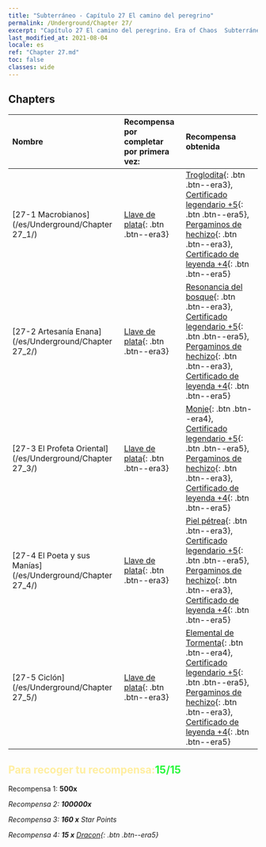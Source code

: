 ```yaml
---
title: "Subterráneo - Capítulo 27 El camino del peregrino"
permalink: /Underground/Chapter 27/
excerpt: "Capítulo 27 El camino del peregrino. Era of Chaos  Subterráneo - Capítulo 27. El camino del peregrino"
last_modified_at: 2021-08-04
locale: es
ref: "Chapter 27.md"
toc: false
classes: wide
---
```


## Chapters

  | Nombre |  Recompensa por completar por primera vez: | Recompensa obtenida |
  |:------------|:------------|:------------| 
  | [27-1 Macrobianos](/es/Underground/Chapter 27_1/) | [Llave de plata](/ItemsES/con_693/){: .btn .btn--era3} | [Troglodita](/ItemsES/unt_244/){: .btn .btn--era3}, [Certificado legendario +5](/ItemsES/mat_102/){: .btn .btn--era5}, [Pergaminos de hechizo](/ItemsES/con_694/){: .btn .btn--era3}, [Certificado de leyenda +4](/ItemsES/mat_95/){: .btn .btn--era5} |
  | [27-2 Artesanía Enana](/es/Underground/Chapter 27_2/) | [Llave de plata](/ItemsES/con_693/){: .btn .btn--era3} | [Resonancia del bosque](/ItemsES/her_465/){: .btn .btn--era3}, [Certificado legendario +5](/ItemsES/mat_102/){: .btn .btn--era5}, [Pergaminos de hechizo](/ItemsES/con_694/){: .btn .btn--era3}, [Certificado de leyenda +4](/ItemsES/mat_95/){: .btn .btn--era5} |
  | [27-3 El Profeta Oriental](/es/Underground/Chapter 27_3/) | [Llave de plata](/ItemsES/con_693/){: .btn .btn--era3} | [Monje](/ItemsES/unt_194/){: .btn .btn--era4}, [Certificado legendario +5](/ItemsES/mat_102/){: .btn .btn--era5}, [Pergaminos de hechizo](/ItemsES/con_694/){: .btn .btn--era3}, [Certificado de leyenda +4](/ItemsES/mat_95/){: .btn .btn--era5} |
  | [27-4 El Poeta y sus Manías](/es/Underground/Chapter 27_4/) | [Llave de plata](/ItemsES/con_693/){: .btn .btn--era3} | [Piel pétrea](/ItemsES/her_452/){: .btn .btn--era3}, [Certificado legendario +5](/ItemsES/mat_102/){: .btn .btn--era5}, [Pergaminos de hechizo](/ItemsES/con_694/){: .btn .btn--era3}, [Certificado de leyenda +4](/ItemsES/mat_95/){: .btn .btn--era5} |
  | [27-5 Ciclón](/es/Underground/Chapter 27_5/) | [Llave de plata](/ItemsES/con_693/){: .btn .btn--era3} | [Elemental de Tormenta](/ItemsES/unt_263/){: .btn .btn--era4}, [Certificado legendario +5](/ItemsES/mat_102/){: .btn .btn--era5}, [Pergaminos de hechizo](/ItemsES/con_694/){: .btn .btn--era3}, [Certificado de leyenda +4](/ItemsES/mat_95/){: .btn .btn--era5} |


## <span style="color: #ffeea0">Para recoger tu recompensa:</span><span style="color: #27f73a">15/15</span>

 Recompensa 1:  **500x** <i class="fas fa-gem"/>

 Recompensa 2:  **100000x** <i class="fas fa-coins"/>

 Recompensa 3: **160 x** Star Points

 Recompensa 4: **15 x** [Dracon](/ItemsES/her_387/){: .btn .btn--era5}

